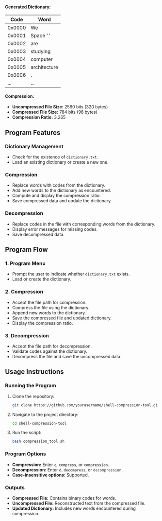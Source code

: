 
#### Generated Dictionary:

| Code     | Word         |
|----------|--------------|
| 0x0000   | We           |
| 0x0001   | Space ‘ ’    |
| 0x0002   | are          |
| 0x0003   | studying     |
| 0x0004   | computer     |
| 0x0005   | architecture |
| 0x0006   | .            |
| ...      | ...          |

#### Compression:

- **Uncompressed File Size:** 2560 bits (320 bytes)
- **Compressed File Size:** 784 bits (98 bytes)
- **Compression Ratio:** 3.265

## Program Features

### Dictionary Management
- Check for the existence of `dictionary.txt`.
- Load an existing dictionary or create a new one.

### Compression
- Replace words with codes from the dictionary.
- Add new words to the dictionary as encountered.
- Compute and display the compression ratio.
- Save compressed data and update the dictionary.

### Decompression
- Replace codes in the file with corresponding words from the dictionary.
- Display error messages for missing codes.
- Save decompressed data.

## Program Flow

### 1. Program Menu
- Prompt the user to indicate whether `dictionary.txt` exists.
- Load or create the dictionary.

### 2. Compression
- Accept the file path for compression.
- Compress the file using the dictionary.
- Append new words to the dictionary.
- Save the compressed file and updated dictionary.
- Display the compression ratio.

### 3. Decompression
- Accept the file path for decompression.
- Validate codes against the dictionary.
- Decompress the file and save the uncompressed data.

## Usage Instructions

### Running the Program
1. Clone the repository:
    ```bash
    git clone https://github.com/yourusername/shell-compression-tool.git
    ```
2. Navigate to the project directory:
    ```bash
    cd shell-compression-tool
    ```
3. Run the script:
    ```bash
    bash compression_tool.sh
    ```

### Program Options
- **Compression:** Enter `c`, `compress`, or `compression`.
- **Decompression:** Enter `d`, `decompress`, or `decompression`.
- **Case-insensitive options:** Supported.

### Outputs
- **Compressed File:** Contains binary codes for words.
- **Uncompressed File:** Reconstructed text from the compressed file.
- **Updated Dictionary:** Includes new words encountered during compression.
